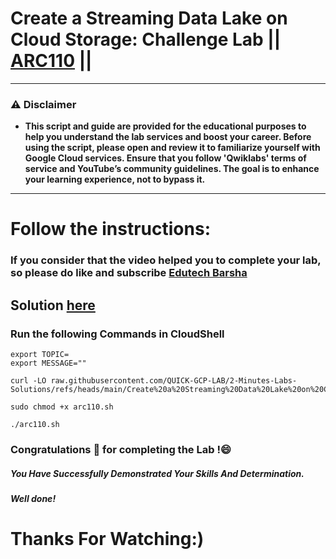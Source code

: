 # Create a Streaming Data Lake on Cloud Storage: Challenge Lab || [ARC110](https://www.cloudskillsboost.google/focuses/62701?parent=catalog) ||

---
### ⚠️ Disclaimer
- **This script and guide are provided for  the educational purposes to help you understand the lab services and boost your career. Before using the script, please open and review it to familiarize yourself with Google Cloud services. Ensure that you follow 'Qwiklabs' terms of service and YouTube’s community guidelines. The goal is to enhance your learning experience, not to bypass it.**
---
# Follow the instructions:
### If you consider that the video helped you to complete your lab, so please do like and subscribe [Edutech Barsha](https://www.youtube.com/@edutechbarsha)
## Solution [here](https://youtu.be/arEqoPmiErA)

### Run the following Commands in CloudShell

```
export TOPIC=
export MESSAGE=""
```
```
curl -LO raw.githubusercontent.com/QUICK-GCP-LAB/2-Minutes-Labs-Solutions/refs/heads/main/Create%20a%20Streaming%20Data%20Lake%20on%20Cloud%20Storage%20Challenge%20Lab/arc110.sh

sudo chmod +x arc110.sh

./arc110.sh
```

### Congratulations 🎉 for completing the Lab !😄

##### *You Have Successfully Demonstrated Your Skills And Determination.*

#### *Well done!*

# Thanks For Watching:)
